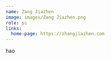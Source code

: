 ```yaml
---
name: Zang Jiazhen
image: images/Zang Jiazhen.png
role: pi
links:
  home-page: https://zhangjiazhen.com
---
```


hao
